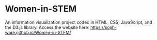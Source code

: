# Women-in-STEM
An information visualization project coded in HTML, CSS, JavaScript, and the D3.js library.
Access the website here: https://soph-ware.github.io/Women-in-STEM/
